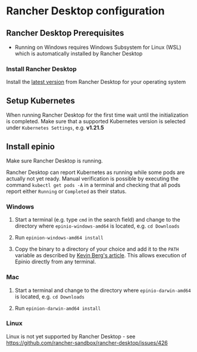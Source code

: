 # Rancher Desktop configuration

## Rancher Desktop Prerequisites

* Running on Windows requires Windows Subsystem for Linux (WSL) which is automatically installed by Rancher Desktop

### Install Rancher Desktop

Install the [latest version](https://github.com/rancher-sandbox/rancher-desktop/releases) from Rancher Desktop for your operating system

## Setup Kubernetes

When running Rancher Desktop for the first time wait until the initialization is completed. Make sure that a supported Kubernetes version is selected under `Kubernetes Settings`, e.g. **v1.21.5**

## Install epinio

Make sure Rancher Desktop is running.

Rancher Desktop can report Kubernetes as running while some pods are actually not yet ready.
Manual verification is possible by executing the command `kubectl get pods -A` in a terminal and checking that all pods report either `Running` or `Completed` as their status.

### Windows

1. Start a terminal (e.g. type `cmd` in the search field) and change to the directory where `epinio-windows-amd64` is located, e.g. `cd Downloads`

2. Run `epinion-windows-amd64 install`

3. Copy the binary to a directory of your choice and add it to the `PATH` variable as described by [Kevin Berg's article](https://medium.com/@kevinmarkvi/how-to-add-executables-to-your-path-in-windows-5ffa4ce61a53). This allows execution of Epinio directly from any terminal.

### Mac

1. Start a terminal and change to the directory where `epinio-darwin-amd64` is located, e.g. `cd Downloads`

2. Run `epinion-darwin-amd64 install`

### Linux

Linux is not yet supported by Rancher Desktop - see https://github.com/rancher-sandbox/rancher-desktop/issues/426
